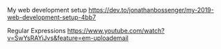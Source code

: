 My web development setup
https://dev.to/jonathanbossenger/my-2019-web-development-setup-4bb7

Regular Expressions
https://www.youtube.com/watch?v=SwYsRAYiJvs&feature=em-uploademail

